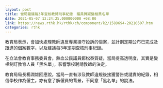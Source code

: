 ```yaml
---
layout: post
title: 當局建議每3年查核教師刑事紀錄　議員質疑變相黑名單
date: 2021-05-07 12:24:25.000000000 +08:00
link: https://news.rthk.hk/rthk/ch/component/k2/1589694-20210507.htm
categories: rthk
---
```


教育局表示，會加快處理教師違反專業操守投訴的個案，並計劃定期公布已完成及跟進的個案數字，以及建議每3年定期查核刑事紀錄。

在立法會教育事務委員會，熱血公民議員鄭松泰質疑，當局提高透明度，其實是變相制訂教育人員「黑名單」，影響學校聘請教師的決定。

教育局局長楊潤雄回應說，當局一直有涉及教師違規後接獲警告或譴責的紀錄，相信學校作為僱主，亦有意了解僱員的背景，不同意「黑名單」的說法。

